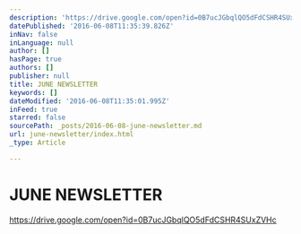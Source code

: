 ```yaml
---
description: 'https://drive.google.com/open?id=0B7ucJGbqlQO5dFdCSHR4SUxZVHc'
datePublished: '2016-06-08T11:35:39.826Z'
inNav: false
inLanguage: null
author: []
hasPage: true
authors: []
publisher: null
title: JUNE NEWSLETTER
keywords: []
dateModified: '2016-06-08T11:35:01.995Z'
inFeed: true
starred: false
sourcePath: _posts/2016-06-08-june-newsletter.md
url: june-newsletter/index.html
_type: Article

---
```

# JUNE NEWSLETTER

https://drive.google.com/open?id=0B7ucJGbqlQO5dFdCSHR4SUxZVHc